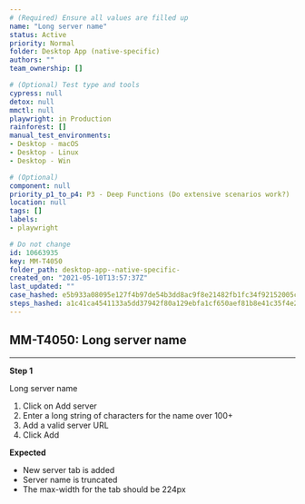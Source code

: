 ```yaml
---
# (Required) Ensure all values are filled up
name: "Long server name"
status: Active
priority: Normal
folder: Desktop App (native-specific)
authors: ""
team_ownership: []

# (Optional) Test type and tools
cypress: null
detox: null
mmctl: null
playwright: in Production
rainforest: []
manual_test_environments: 
- Desktop - macOS
- Desktop - Linux
- Desktop - Win

# (Optional)
component: null
priority_p1_to_p4: P3 - Deep Functions (Do extensive scenarios work?)
location: null
tags: []
labels: 
- playwright

# Do not change
id: 10663935
key: MM-T4050
folder_path: desktop-app--native-specific-
created_on: "2021-05-10T13:57:37Z"
last_updated: ""
case_hashed: e5b933a08095e127f4b97de54b3dd8ac9f8e21482fb1fc34f92152005cc3bb292f5b55c2246a56673ef288db81edc1c9
steps_hashed: a1c41ca4541133a5dd37942f80a129ebfa1cf650aef81b8e41c35f4e21f90c8e48092d0df0b0b8843c823f4a99ef2507
---
```


## MM-T4050: Long server name

---

**Step 1**

Long server name

1. Click on Add server 
2. Enter a long string of characters for the name over 100+
3. Add a valid server URL
4. Click Add

**Expected**

- New server tab is added
- Server name is truncated 
- The max-width for the tab should be 224px
